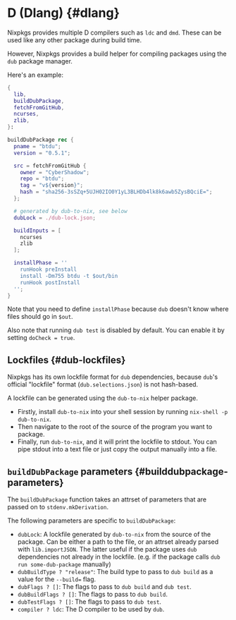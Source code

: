 # D (Dlang) {#dlang}

Nixpkgs provides multiple D compilers such as `ldc` and `dmd`.
These can be used like any other package during build time.

However, Nixpkgs provides a build helper for compiling packages using the `dub` package manager.

Here's an example:
```nix
{
  lib,
  buildDubPackage,
  fetchFromGitHub,
  ncurses,
  zlib,
}:

buildDubPackage rec {
  pname = "btdu";
  version = "0.5.1";

  src = fetchFromGitHub {
    owner = "CyberShadow";
    repo = "btdu";
    tag = "v${version}";
    hash = "sha256-3sSZq+5UJH02IO0Y1yL3BLHDb4lk8k6awb5ZysBQciE=";
  };

  # generated by dub-to-nix, see below
  dubLock = ./dub-lock.json;

  buildInputs = [
    ncurses
    zlib
  ];

  installPhase = ''
    runHook preInstall
    install -Dm755 btdu -t $out/bin
    runHook postInstall
  '';
}
```

Note that you need to define `installPhase` because `dub` doesn't know where files should go in `$out`.

Also note that running `dub test` is disabled by default. You can enable it by setting `doCheck = true`.

## Lockfiles {#dub-lockfiles}
Nixpkgs has its own lockfile format for `dub` dependencies, because `dub`'s official "lockfile" format (`dub.selections.json`) is not hash-based.

A lockfile can be generated using the `dub-to-nix` helper package.
* Firstly, install `dub-to-nix` into your shell session by running `nix-shell -p dub-to-nix`.
* Then navigate to the root of the source of the program you want to package.
* Finally, run `dub-to-nix`, and it will print the lockfile to stdout. You can pipe stdout into a text file or just copy the output manually into a file.

## `buildDubPackage` parameters {#builddubpackage-parameters}

The `buildDubPackage` function takes an attrset of parameters that are passed on to `stdenv.mkDerivation`.

The following parameters are specific to `buildDubPackage`:

* `dubLock`: A lockfile generated by `dub-to-nix` from the source of the package. Can be either a path to the file, or an attrset already parsed with `lib.importJSON`.
  The latter useful if the package uses `dub` dependencies not already in the lockfile. (e.g. if the package calls `dub run some-dub-package` manually)
* `dubBuildType ? "release"`: The build type to pass to `dub build` as a value for the `--build=` flag.
* `dubFlags ? []`: The flags to pass to `dub build` and `dub test`.
* `dubBuildFlags ? []`: The flags to pass to `dub build`.
* `dubTestFlags ? []`: The flags to pass to `dub test`.
* `compiler ? ldc`: The D compiler to be used by `dub`.
